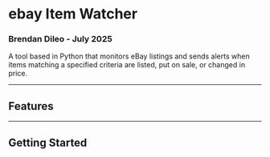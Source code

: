 
# ebay Item Watcher
### Brendan Dileo - July 2025

A tool based in Python that monitors eBay listings and sends alerts when items matching a specified criteria are listed, put on sale, or changed in price.

---

## Features

---

## Getting Started